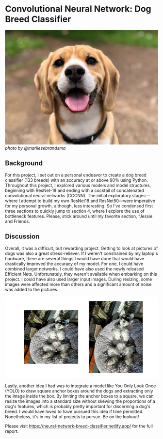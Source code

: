 # Convolutional Neural Network: Dog Breed Classifier


![Cover photo](/img/readme_dog_photo.jpg?raw=true "Cover Photo")
*photo by @marliesebrandsma*

## Background
For this project, I set out on a personal endeavor to create a dog breed classifier (133 breeds) with an accuracy at or above 90% using Python. Throughout this project, I explored various models and model structures, beginning with ResNet-18 and ending with a cocktail of concatenated convolutional neural networks (CCCNN). The initial exploratory stages—where I attempt to build my own ResNet18 and ResNet50—were imperative for my personal growth, although, less interesting. So I’ve condensed first three sections to quickly jump to section 4, where I explore the use of bottleneck features. Please, stick around until my favorite section, “Jessie and Friends.

## Discussion
Overall, it was a difficult, but rewarding project. Getting to look at pictures of dogs was also a great stress-reliever. If I weren't constrained by my laptop's hardware, there are several things I would have done that would have drastically improved the accuracy of my model. For one, I could have combined larger networks. I could have also used the newly released Efficient Nets. Unfortunately, they weren't available when embarking on this project. I could have also used larger input images. During resizing, some images were affected more than others and a significant amount of noise was added to the pictures.

![comparison photo](/img/comparison.png?raw=true "comparison photo")

Lastly, another idea I had was to integrate a model like You Only Look Once (YOLO) to draw square anchor boxes around the dogs and extracting only the image inside the box. By limiting the anchor boxes to a square, we can resize the images into a standard size without skewing the proportions of a dog's features, which is probably pretty important for discerning a dog's breed. I would have loved to have pursued this idea if time permitted. Nonetheless, it's in my list of projects to pursue. Be on the lookout!

Please visit https://neural-network-breed-classifier.netlify.app/ for the full report.
